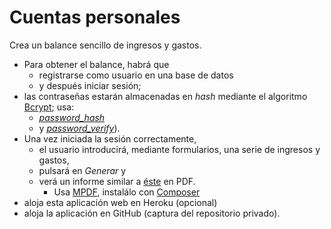 # Cuentas personales

Crea un balance sencillo de ingresos y gastos.

- Para obtener el balance, habrá que 
    - registrarse como usuario en una base de datos 
    - y después iniciar sesión;
- las contraseñas estarán almacenadas en *hash* mediante el algoritmo [Bcrypt](https://en.wikipedia.org/wiki/Bcrypt); usa:
    - [*password_hash*](https://www.php.net/manual/en/function.password-hash.php) 
    - y [*password_verify*](https://www.php.net/manual/en/function.password-verify.php)). 
- Una vez iniciada la sesión correctamente,
    - el usuario introducirá, mediante formularios, una serie de ingresos y gastos,
    - pulsará en *Generar* y
    - verá un informe similar a [éste](https://milq.github.io/cursos/dwes/ud/3/balance.png) en PDF.
        - Usa [MPDF](https://github.com/mpdf/mpdf), instalálo con [Composer](https://getcomposer.org/) 
- aloja esta aplicación web en Heroku (opcional) 
- aloja la aplicación en GitHub (captura del repositorio privado).
